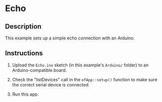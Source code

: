 # Echo

## Description

This example sets up a simple echo connection with an Arduino.

## Instructions

1.  Upload the `Echo.ino` sketch (in this example's `Arduino/` folder) to an Arduino-compatible board.

2.  Check the "listDevices" call in the `ofApp::setup()` function to make sure the correct serial device is connected.

3.  Run this app.
